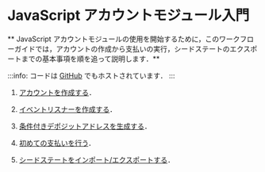 # JavaScript アカウントモジュール入門
<!-- # Get started with the account module in JavaScript -->

** JavaScript アカウントモジュールの使用を開始するために，このワークフローガイドでは，アカウントの作成から支払いの実行，シードステートのエクスポートまでの基本事項を順を追って説明します．**
<!-- **To help you get started with the JavaScript account module, this workflow guide walks you through the essentials from creating an account to making payments and exporting your seed state.** -->

:::info:
コードは [GitHub](https://github.com/iota-community/account-module) でもホストされています．
:::
<!-- :::info: -->
<!-- The code is also hosted on [GitHub](https://github.com/iota-community/account-module). -->
<!-- ::: -->

1. [アカウントを作成する](../js/create-account.md)．
<!-- 1. [Create an account](../js/create-account.md) -->

2. [イベントリスナーを作成する](../js/listen-to-events.md)．
<!-- 2. [Create an event listener](../js/listen-to-events.md) -->

3. [条件付きデポジットアドレスを生成する](../js/generate-cda.md)．
<!-- 3. [Generate a conditional deposit address](../js/generate-cda.md) -->

4. [初めての支払いを行う](../js/make-payment.md)．
<!-- 3. [Make your first payment](../js/make-payment.md) -->

5. [シードステートをインポート/エクスポートする](../js/export-seed-state.md)．
<!-- 4. [Learn how to import/export your seed state](../js/export-seed-state.md) -->
